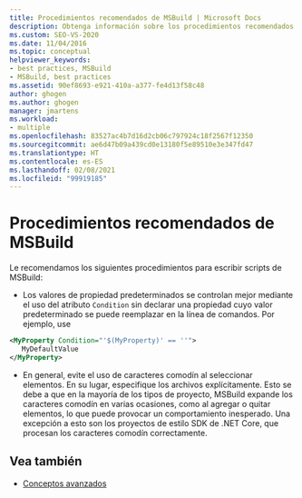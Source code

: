 ```yaml
---
title: Procedimientos recomendados de MSBuild | Microsoft Docs
description: Obtenga información sobre los procedimientos recomendados para escribir scripts de MSBuild, como el uso de atributos Condition y el no uso de caracteres comodín.
ms.custom: SEO-VS-2020
ms.date: 11/04/2016
ms.topic: conceptual
helpviewer_keywords:
- best practices, MSBuild
- MSBuild, best practices
ms.assetid: 90ef8693-e921-410a-a377-fe4d13f58c48
author: ghogen
ms.author: ghogen
manager: jmartens
ms.workload:
- multiple
ms.openlocfilehash: 83527ac4b7d16d2cb06c797924c18f2567f12350
ms.sourcegitcommit: ae6d47b09a439cd0e13180f5e89510e3e347fd47
ms.translationtype: HT
ms.contentlocale: es-ES
ms.lasthandoff: 02/08/2021
ms.locfileid: "99919185"
---
```

# <a name="msbuild-best-practices"></a>Procedimientos recomendados de MSBuild

Le recomendamos los siguientes procedimientos para escribir scripts de MSBuild:

- Los valores de propiedad predeterminados se controlan mejor mediante el uso del atributo `Condition` sin declarar una propiedad cuyo valor predeterminado se puede reemplazar en la línea de comandos. Por ejemplo, use

```xml
<MyProperty Condition="'$(MyProperty)' == ''">
   MyDefaultValue
</MyProperty>
```

- En general, evite el uso de caracteres comodín al seleccionar elementos. En su lugar, especifique los archivos explícitamente. Esto se debe a que en la mayoría de los tipos de proyecto, MSBuild expande los caracteres comodín en varias ocasiones, como al agregar o quitar elementos, lo que puede provocar un comportamiento inesperado. Una excepción a esto son los proyectos de estilo SDK de .NET Core, que procesan los caracteres comodín correctamente.

## <a name="see-also"></a>Vea también

- [Conceptos avanzados](../msbuild/msbuild-advanced-concepts.md)
